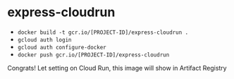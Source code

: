 # express-cloudrun

- ```docker build -t gcr.io/[PROJECT-ID]/express-cloudrun .``` 
- ```gcloud auth login```
- ```gcloud auth configure-docker```
- ```docker push gcr.io/[PROJECT-ID]/express-cloudrun```

Congrats! Let setting on Cloud Run, this image will show in Artifact Registry 
